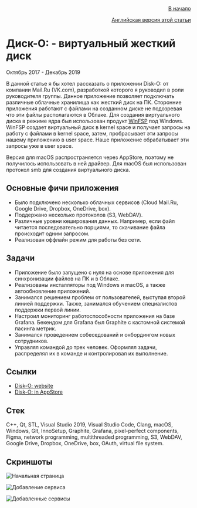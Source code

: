 <p align="right" width="100%"><a href="https://sploid.github.io/ru">В начало</a></p>
<p align="right" width="100%"><a href="https://sploid.github.io/projects/disko/">Английская версия этой статьи</a></p>

# Диск-О: - виртуальный жесткий диск

Октябрь 2017 - Декабрь 2019

В данной статье я бы хотел рассказать о приложении Disk-O: от компании Mail.Ru (VK.com), разработкой которого я руководил в роли руководителя группы. Данное приложение позволяет подключать различные облачные хранилища как жесткий диск на ПК. Сторонние приложения работают с файлами на созданном диске не подозревая что эти файлы располагаются в Облаке. Для создания виртуального диска в режиме ядра был использован продукт [WinFSP](https://winfsp.dev/) под Windows. WinFSP создает виртуальный диск в kernel space и получает запросы на работу с файлами в kernel space, затем, пробрасывает эти запросы нашему приложению в user space. Наше приложение обрабатывает эти запросы уже в user space.

Версия для macOS распространяется через AppStore, поэтому не получилось использовать в ней драйвер. Для macOS был использован протокол smb для создания виртуального диска.

## Основные фичи приложения

- Было подключено несколько облачных сервисов (Cloud Mail.Ru, Google Drive, Dropbox, OneDrive, box).
- Поддержано несколько протоколов (S3, WebDAV).
- Различные уровни кеширования данных. Например, если файл читается последовательно порциями, то скачивание файла происходит одним запросом.
- Реализован оффлайн режим для работы без сети.

## Задачи

- Приложение было запущено с нуля на основе приложения для синхронизации файлов на ПК и в Облаке.
- Реализованы инсталляторы под Windows и macOS, а также автообновление приложений.
- Занимался решением проблем от пользователей, выступая второй линией поддержки. Также, занимался обучением специалистов поддержки первой линии.
- Настроил мониторинг работоспособности приложения на базе Grafana. Бекендом для Grafana был Graphite с кастомной системой пасинга метрик.
- Занимался проведением собеседований и онбордингом новых сотрудников.
- Управлял командой до трех человек. Оформлял задачи, распределял их в команде и контролировал их выполнение.

## Ссылки

- [Disk-O: website](https://disk-o.cloud/en/)
- [Disk-O: in AppStore](https://apps.apple.com/us/app/disk-o-your-cloud-manager/id1322465647?mt=12&mt_click_id=mt-my8yb6-1727799832-3903452022)

## Стек

С++, Qt, STL, Visual Studio 2019, Visual Studio Code, Clang, macOS, Windows, Git, InnoSetup, Graphite, Grafana, pixel-perfect components, Figma, network programming, multithreaded programming, S3, WebDAV, Google Drive, Dropbox, OneDrive, box, OAuth, virtual file system.

## Скриншоты

![Начальная страница](https://sploid.github.io/imgs/projects/disko_1.png)

![Добавление сервиса](https://sploid.github.io/imgs/projects/disko_2.png)

![Добавленные сервисы](https://sploid.github.io/imgs/projects/disko_3.png)
